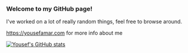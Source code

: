 ### Welcome to my GitHub page!

I've worked on a lot of really random things, feel free to browse around.

https://yousefamar.com for more info about me

[![Yousef's GitHub stats](https://github-readme-stats.vercel.app/api?username=yousefamar&theme=radical)](https://github.com/anuraghazra/github-readme-stats)
